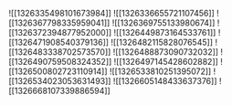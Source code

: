 ![[1326335498101673984]]
![[1326336655721107456]]
![[1326367798335959041]]
![[1326369755133980674]]
![[1326372394877952000]]
![[1326449873164533761]]
![[1326471908540379136]]
![[1326482115828076545]]
![[1326483338702573570]]
![[1326488873090732032]]
![[1326490759508324352]]
![[1326497145428602882]]
![[1326500802723110914]]
![[1326533810251395072]]
![[1326534023053631493]]
![[1326605148433637376]]
![[1326668107339886594]]
